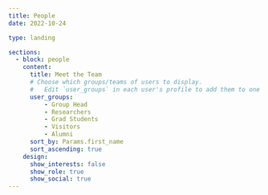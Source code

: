 ```yaml
---
title: People
date: 2022-10-24

type: landing

sections:
  - block: people
    content:
      title: Meet the Team
      # Choose which groups/teams of users to display.
      #   Edit `user_groups` in each user's profile to add them to one or more of these groups.
      user_groups:
          - Group Head
          - Researchers
          - Grad Students
          - Visitors
          - Alumni
      sort_by: Params.first_name
      sort_ascending: true
    design:
      show_interests: false
      show_role: true
      show_social: true
---
```

